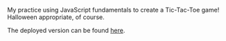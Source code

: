 My practice using JavaScript fundamentals to create a Tic-Tac-Toe game!  Halloween appropriate, of course.

The deployed version can be found [here](https://jack-os-tictactoe.netlify.app/).
